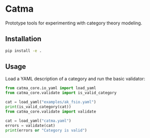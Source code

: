 # Catma

Prototype tools for experimenting with category theory modeling.

## Installation

```bash
pip install -e .
```

## Usage

Load a YAML description of a category and run the basic validator:

```python
from catma_core.io_yaml import load_yaml
from catma_core.validate import is_valid_category

cat = load_yaml("examples/ak_fsio.yaml")
print(is_valid_category(cat))
from catma_core.validate import validate

cat = load_yaml("catma.yaml")
errors = validate(cat)
print(errors or "Category is valid")
```
